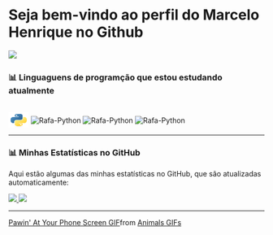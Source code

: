 # Seja bem-vindo ao perfil do Marcelo Henrique no Github
<p>
<img loading="lazy" src="http://img.shields.io/static/v1?label=STATUS&message=APRENDENDO&color=GREEN&style=for-the-badge"/>
</p>

### 📊 Linguaguens de programção que estou estudando atualmente
<div style="display: inline_block"><br>
  <img align="center" alt="Rafa-Python" height="30" width="40" src="https://raw.githubusercontent.com/devicons/devicon/master/icons/python/python-original.svg">
  <img align="center" alt="Rafa-Python" height="30" width="40" src="https://cdn.jsdelivr.net/gh/devicons/devicon@latest/icons/java/java-original.svg" />
  <img align="center" alt="Rafa-Python" height="30" width="40"  src="https://cdn.jsdelivr.net/gh/devicons/devicon@latest/icons/html5/html5-original.svg" />
  <img align="center" alt="Rafa-Python" height="30" width="40"   src="https://cdn.jsdelivr.net/gh/devicons/devicon@latest/icons/css3/css3-plain.svg" />
</div>

---

### 📊 Minhas Estatísticas no GitHub

Aqui estão algumas das minhas estatísticas no GitHub, que são atualizadas automaticamente:

<div>
<a href="https://github.com/Marcelo-Henrique0">
<img loading="lazy" height="180em" src="https://github-readme-stats.vercel.app/api/top-langs/?username=Marcelo-Henrique0&layout=compact&langs_count=7&theme=dracula"/>
<img loading="lazy" height="180em" src="https://github-readme-stats.vercel.app/api?username=Marcelo-Henrique0&show_icons=true&theme=dracula&include_all_commits=true&count_private=true"/>
</div>

---
<div class="tenor-gif-embed" data-postid="4408838" data-share-method="host" data-aspect-ratio="0.7125" data-width="100%"><a href="https://tenor.com/view/animals-aww-cute-gif-4408838">Pawin&#39; At Your Phone Screen GIF</a>from <a href="https://tenor.com/search/animals-gifs">Animals GIFs</a></div> <script type="text/javascript" async src="https://tenor.com/embed.js"></script>
